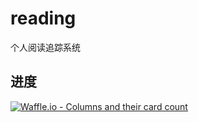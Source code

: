 # reading
个人阅读追踪系统
## 进度
[![Waffle.io - Columns and their card count](https://badge.waffle.io/vargeek/reading.svg?columns=all)](http://waffle.io/vargeek/reading)
